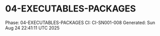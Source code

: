 # 04-EXECUTABLES-PACKAGES
Phase: 04-EXECUTABLES-PACKAGES
CI: CI-SN001-008
Generated: Sun Aug 24 22:41:11 UTC 2025
